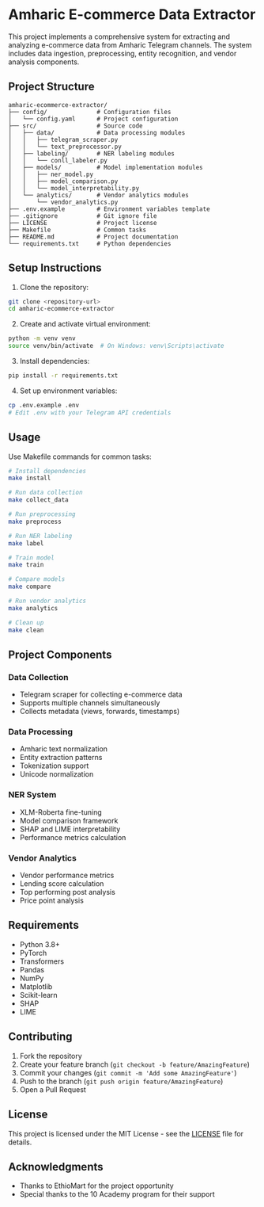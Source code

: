 # Amharic E-commerce Data Extractor

This project implements a comprehensive system for extracting and analyzing e-commerce data from Amharic Telegram channels. The system includes data ingestion, preprocessing, entity recognition, and vendor analysis components.

## Project Structure

```
amharic-ecommerce-extractor/
├── config/              # Configuration files
│   └── config.yaml      # Project configuration
├── src/                 # Source code
│   ├── data/            # Data processing modules
│   │   ├── telegram_scraper.py
│   │   └── text_preprocessor.py
│   ├── labeling/        # NER labeling modules
│   │   └── conll_labeler.py
│   ├── models/          # Model implementation modules
│   │   ├── ner_model.py
│   │   ├── model_comparison.py
│   │   └── model_interpretability.py
│   └── analytics/       # Vendor analytics modules
│       └── vendor_analytics.py
├── .env.example         # Environment variables template
├── .gitignore           # Git ignore file
├── LICENSE              # Project license
├── Makefile             # Common tasks
├── README.md            # Project documentation
└── requirements.txt     # Python dependencies
```

## Setup Instructions

1. Clone the repository:
```bash
git clone <repository-url>
cd amharic-ecommerce-extractor
```

2. Create and activate virtual environment:
```bash
python -m venv venv
source venv/bin/activate  # On Windows: venv\Scripts\activate
```

3. Install dependencies:
```bash
pip install -r requirements.txt
```

4. Set up environment variables:
```bash
cp .env.example .env
# Edit .env with your Telegram API credentials
```

## Usage

Use Makefile commands for common tasks:

```bash
# Install dependencies
make install

# Run data collection
make collect_data

# Run preprocessing
make preprocess

# Run NER labeling
make label

# Train model
make train

# Compare models
make compare

# Run vendor analytics
make analytics

# Clean up
make clean
```

## Project Components

### Data Collection
- Telegram scraper for collecting e-commerce data
- Supports multiple channels simultaneously
- Collects metadata (views, forwards, timestamps)

### Data Processing
- Amharic text normalization
- Entity extraction patterns
- Tokenization support
- Unicode normalization

### NER System
- XLM-Roberta fine-tuning
- Model comparison framework
- SHAP and LIME interpretability
- Performance metrics calculation

### Vendor Analytics
- Vendor performance metrics
- Lending score calculation
- Top performing post analysis
- Price point analysis

## Requirements

- Python 3.8+
- PyTorch
- Transformers
- Pandas
- NumPy
- Matplotlib
- Scikit-learn
- SHAP
- LIME

## Contributing

1. Fork the repository
2. Create your feature branch (`git checkout -b feature/AmazingFeature`)
3. Commit your changes (`git commit -m 'Add some AmazingFeature'`)
4. Push to the branch (`git push origin feature/AmazingFeature`)
5. Open a Pull Request

## License

This project is licensed under the MIT License - see the [LICENSE](LICENSE) file for details.

## Acknowledgments

- Thanks to EthioMart for the project opportunity
- Special thanks to the 10 Academy program for their support